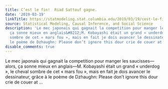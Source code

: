 ```yaml
---
title: C’est le fin!  Riad Sattouf gagne.
date: '2019-03-19'
linkTitle: https://statmodeling.stat.columbia.edu/2019/03/19/cest-le-fin-riad-sattouf-gagne/
source: Statistical Modeling, Causal Inference, and Social Science
description: 'Le mec japonais qui gagnait la competition pour manger les saucisses&#8212;alors,
  ça sonne mieux en anglais&#8212;M. Kobayashi était un grand « underdog », le cheval
  sombre de cet « mars fou », mais en fait je dois avancer le dessinateur, grâce à
  le poème de Dzhaughn: Please don’t ignore this dour crie de couer at ...'
disable_comments: true
---
```

Le mec japonais qui gagnait la competition pour manger les saucisses&#8212;alors, ça sonne mieux en anglais&#8212;M. Kobayashi était un grand « underdog », le cheval sombre de cet « mars fou », mais en fait je dois avancer le dessinateur, grâce à le poème de Dzhaughn: Please don’t ignore this dour crie de couer at ...